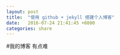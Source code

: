 ```yaml
---
layout: post
title:  "使用 github + jekyll 搭建个人博客"
date:   2016-07-24 21:41:45 +0800
categories: share
---
```

#我的博客
有点难